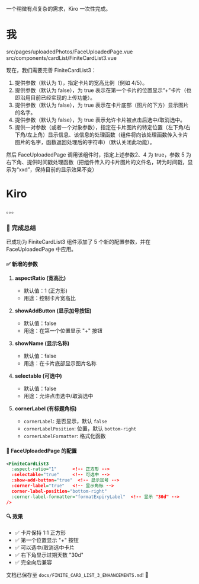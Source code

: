 一个稍微有点复杂的需求，Kiro 一次性完成。



# 我

src/pages/uploadedPhotos/FaceUploadedPage.vue
src/components/cardList/FiniteCardList3.vue

现在，我们需要完善 FiniteCardList3：

1. 提供参数（默认为 1），指定卡片的宽高比例（例如 4/5）。
2. 提供参数（默认为 false），为 true 表示在第一个卡片的位置显示“+”卡片（也即沿用目前已经实现的上传功能）。
3. 提供参数（默认为 false），为 true 表示在卡片底部（图片的下方）显示图片的名字。
4. 提供参数（默认为 false），为 true 表示允许卡片被点击后选中/取消选中。
5. 提供一对参数（或者一个对象参数），指定在卡片图片的特定位置（左下角/右下角/左上角）显示信息、该信息的处理函数（组件将向该处理函数传入卡片图片的名字，函数返回处理后的字符串）（默认关闭此功能）。

然后 FaceUploadedPage 调用该组件时，指定上述参数2、4 为 true，参数 5 为右下角、提供时间戳处理函数（把组件传入的卡片图片的文件名，转为时间戳，显示为“xxd”，保持目前的显示效果不变）



# Kiro

。。。

### 🎉 完成总结

已成功为 FiniteCardList3 组件添加了 5 个新的配置参数，并在 FaceUploadedPage 中应用。

#### ✅ 新增的参数

1. **aspectRatio (宽高比)**
   - 默认值：1 (正方形)
   - 用途：控制卡片宽高比

2. **showAddButton (显示加号按钮)**
   - 默认值：false
   - 用途：在第一个位置显示 "+" 按钮

3. **showName (显示名称)**
   - 默认值：false
   - 用途：在卡片底部显示图片名称

4. **selectable (可选中)**
   - 默认值：false
   - 用途：允许点击选中/取消选中

5. **cornerLabel (有标题角标)**
   - `cornerLabel`: 是否显示，默认 `false`
   - `cornerLabelPosition`: 位置，默认 `bottom-right`
   - `cornerLabelFormatter`: 格式化函数

#### 🤔 FaceUploadedPage 的配置

```xml
<FiniteCardList3
  :aspect-ratio="1"      <!-- 正方形 -->
  :selectable="true"     <!-- 可选中 -->
  :show-add-button="true"  <!-- 显示加号 -->
  :corner-label="true"   <!-- 显示角标 -->
  corner-label-position="bottom-right"
  :corner-label-formatter="formatExpiryLabel"  <!-- 显示 "30d" -->
/>
```

#### 🔍 效果

- ✅ 卡片保持 1:1 正方形
- ✅ 第一个位置显示 "+" 按钮
- ✅ 可以选中/取消选中卡片
- ✅ 右下角显示过期天数 "30d"
- ✅ 完全向后兼容

文档已保存至 `docs/FINITE_CARD_LIST_3_ENHANCEMENTS.md`! 🎉





